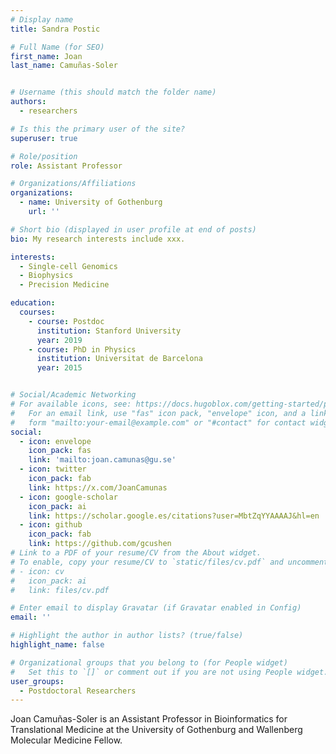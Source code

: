 ```yaml
---
# Display name
title: Sandra Postic

# Full Name (for SEO)
first_name: Joan
last_name: Camuñas-Soler


# Username (this should match the folder name)
authors:
  - researchers

# Is this the primary user of the site?
superuser: true

# Role/position
role: Assistant Professor

# Organizations/Affiliations
organizations:
  - name: University of Gothenburg
    url: ''

# Short bio (displayed in user profile at end of posts)
bio: My research interests include xxx.

interests:
  - Single-cell Genomics
  - Biophysics
  - Precision Medicine

education:
  courses:
    - course: Postdoc
      institution: Stanford University
      year: 2019
    - course: PhD in Physics
      institution: Universitat de Barcelona
      year: 2015


# Social/Academic Networking
# For available icons, see: https://docs.hugoblox.com/getting-started/page-builder/#icons
#   For an email link, use "fas" icon pack, "envelope" icon, and a link in the
#   form "mailto:your-email@example.com" or "#contact" for contact widget.
social:
  - icon: envelope
    icon_pack: fas
    link: 'mailto:joan.camunas@gu.se'
  - icon: twitter
    icon_pack: fab
    link: https://x.com/JoanCamunas
  - icon: google-scholar
    icon_pack: ai
    link: https://scholar.google.es/citations?user=MbtZqYYAAAAJ&hl=en
  - icon: github
    icon_pack: fab
    link: https://github.com/gcushen
# Link to a PDF of your resume/CV from the About widget.
# To enable, copy your resume/CV to `static/files/cv.pdf` and uncomment the lines below.
# - icon: cv
#   icon_pack: ai
#   link: files/cv.pdf

# Enter email to display Gravatar (if Gravatar enabled in Config)
email: ''

# Highlight the author in author lists? (true/false)
highlight_name: false

# Organizational groups that you belong to (for People widget)
#   Set this to `[]` or comment out if you are not using People widget.
user_groups:
  - Postdoctoral Researchers
---
```


Joan Camuñas-Soler is an Assistant Professor in Bioinformatics for Translational Medicine at the University of Gothenburg and Wallenberg Molecular Medicine Fellow.
